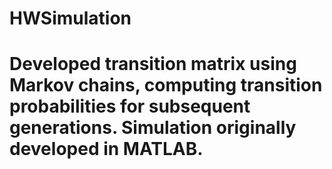 # HWSimulation
# Developed transition matrix using Markov chains, computing transition probabilities for subsequent generations. Simulation originally developed in MATLAB. 
